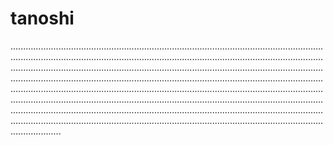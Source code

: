# tanoshi
....................................................................................................................................................................................................................................................................................................................................................................................................................................................................................................................................................................................................................................................................................................................................................................................................................................................................................................................................................................................................................................................